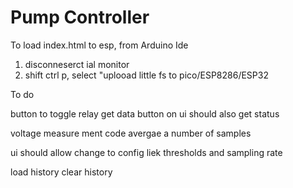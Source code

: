 # Pump Controller
To load index.html to esp, from Arduino Ide
1. disconneserct ial monitor
2. shift ctrl p, select "uplooad little fs to pico/ESP8286/ESP32

To do

button to toggle relay
get data button on ui should also get status

voltage measure ment code avergae a number of samples 

ui should allow change to config liek thresholds and sampling rate

load history
clear history

